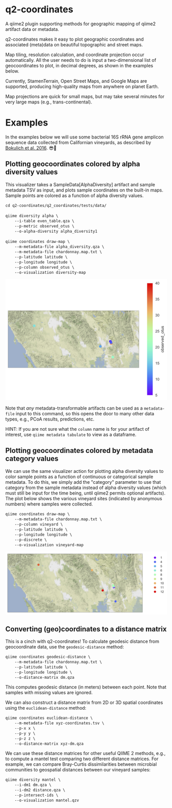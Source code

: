 # q2-coordinates
A qiime2 plugin supporting methods for geographic mapping of qiime2 artifact data or metadata.

q2-coordinates makes it easy to plot geographic coordinates and associated (meta)data on beautiful topographic and street maps.

Map tiling, resolution calculation, and coordinate projection occur automatically. All the user needs to do is input a two-dimensional list of geocoordinates to plot, in decimal degrees, as shown in the examples below.

Currently, StamenTerrain, Open Street Maps, and Google Maps are supported, producing high-quality maps from anywhere on planet Earth.

Map projections are quick for small maps, but may take several minutes for very large maps (e.g., trans-continental).

# Examples
In the examples below we will use some bacterial 16S rRNA gene amplicon sequence data collected from Californian vineyards, as described by [Bokulich et al. 2016](https://doi.org/10.1128/mBio.00631-16). 😎🍷

## Plotting geocoordinates colored by alpha diversity values
This visualizer takes a SampleData[AlphaDiversity] artifact and sample metadata TSV as input, and plots sample coordinates on the built-in maps. Sample points are colored as a function of alpha diversity values.
```
cd q2-coordinates/q2_coordinates/tests/data/

qiime diversity alpha \
    --i-table even_table.qza \
    --p-metric observed_otus \
    --o-alpha-diversity alpha_diversity1

qiime coordinates draw-map \
    --m-metadata-file alpha_diversity.qza \
    --m-metadata-file chardonnay.map.txt \
    --p-latitude latitude \
    --p-longitude longitude \
    --p-column observed_otus \
    --o-visualization diversity-map
```

![Alt text](./examples/alpha-diversity.jpg?raw=true "coordinates colored by observed species")

Note that _any_ metadata-transformable artifacts can be used as a `metadata-file` input to this command, so this opens the door to many other data types, e.g., PCoA results, predictions, etc.

HINT: If you are not sure what the `column` name is for your artifact of interest, use `qiime metadata tabulate` to view as a dataframe.

## Plotting geocoordinates colored by metadata category values
We can use the same visualizer action for plotting alpha diversity values to color sample points as a function of continuous or categorical sample metadata. To do this, we simply add the "category" parameter to use that category from the sample metadata instead of alpha diversity values (which must still be input for the time being, until qiime2 permits optional artifacts). The plot below shows the various vineyard sites (indicated by anonymous numbers) where samples were collected.
```
qiime coordinates draw-map \
    --m-metadata-file chardonnay.map.txt \
    --p-column vineyard \
    --p-latitude latitude \
    --p-longitude longitude \
    --p-discrete \
    --o-visualization vineyard-map
```
![Alt text](./examples/vineyard-map.jpg?raw=true "coordinates colored by metadata values")

## Converting (geo)coordinates to a distance matrix
This is a cinch with q2-coordinates! To calculate geodesic distance from geocoordinate data, use the `geodesic-distance` method:
```
qiime coordinates geodesic-distance \
    --m-metadata-file chardonnay.map.txt \
    --p-latitude latitude \
    --p-longitude longitude \
    --o-distance-matrix dm.qza
```

This computes geodesic distance (in meters) between each point. Note that samples with missing values are ignored.

We can also construct a distance matrix from 2D or 3D spatial coordinates using the `euclidean-distance` method:
```
qiime coordinates euclidean-distance \
    --m-metadata-file xyz-coordinates.tsv \
    --p-x x \
    --p-y y \
    --p-z z \
    --o-distance-matrix xyz-dm.qza
```

We can use these distance matrices for other useful QIIME 2 methods, e.g., to compute a mantel test comparing two different distance matrices. For example, we can compare Bray-Curtis dissimilarities between microbial communities to geospatial distances between our vineyard samples:
```
qiime diversity mantel \
    --i-dm1 dm.qza \
    --i-dm2 distance.qza \
    --p-intersect-ids \
    --o-visualization mantel.qzv
```

